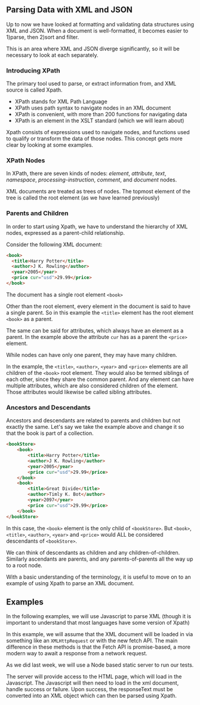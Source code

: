 ## Parsing Data with XML and JSON

Up to now we have looked at formatting and validating data structures using XML and JSON. When a document is well-formatted, it becomes easier to 1)parse, then 2)sort and filter.

This is an area where XML and JSON diverge significantly, so it will be necessary to look at each separately.

### Introducing XPath

The primary tool used to parse, or extract information from, and XML source is called Xpath.

* XPath stands for XML Path Language
* XPath uses path syntax to navigate nodes in an XML document
* XPath is convenient, with more than 200 functions for navigating data
* XPath is an element in the XSLT standard (which we will learn about)

Xpath consists of expressions used to navigate nodes, and functions used to qualify or transform the data of those nodes. This concept gets more clear by looking at some examples.

### XPath Nodes

In XPath, there are seven kinds of nodes: *element*, *attribute*, *text*, *namespace*, *processing-instruction*, *comment*, and *document* nodes.

XML documents are treated as trees of nodes. The topmost element of the tree is called the root element (as we have learned previously)

### Parents and Children

In order to start using Xpath, we have to understand the hierarchy of XML nodes, expressed as a parent-child relationship.

Consider the following XML document:

```html
<book>
  <title>Harry Potter</title>
  <author>J K. Rowling</author>
  <year>2005</year>
  <price cur="usd">29.99</price>
</book>
```

The document has a single root element `<book>`

Other than the root element, every element in the document is said to have a single parent. So in this example the `<title>` element has the root element `<book>` as a parent.

The same can be said for attributes, which always have an element as a parent. In the example above the attribute `cur` has as a parent the `<price>` element.

While nodes can have only one parent, they may have many children.

In the example, the `<title>`, `<author>`, `<year>` and `<price>` elements are all children of the `<book>` root element. They would also be termed siblings of each other, since they share the common parent. And any element can have multiple attributes, which are also considered children of the element. Those attributes would likewise be called sibling attributes.

### Ancestors and Descendants

Ancestors and descendants are related to parents and children but not exactly the same. Let's say we take the example above and change it so that the book is part of a collection.

```html
<bookStore>
    <book>
        <title>Harry Potter</title>
        <author>J K. Rowling</author>
        <year>2005</year>
        <price cur="usd">29.99</price>
    </book>
    <book>
        <title>Great Divide</title>
        <author>Timly K. Bot</author>
        <year>2097</year>
        <price cur="usd">29.99</price>
    </book>
</bookStore>
```

In this case, the `<book>` element is the only child of `<bookStore>`. But `<book>`, `<title>`, `<author>`, `<year>` and `<price>` would ALL be considered descendants of `<bookStore>`.

We can think of descendants as children and any children-of-children. Similarly ascendants are parents, and any parents-of-parents all the way up to a root node.

With a basic understanding of the terminology, it is useful to move on to an example of using Xpath to parse an XML document.

## Examples

In the following examples, we will use Javascript to parse XML (though it is important to understand that most languages have some version of Xpath)

In this example, we will assume that the XML document will be loaded in via something like an `XMLHttpRequest` or with the new fetch API. The main difference in these methods is that the Fetch API is promise-based, a more modern way to await a response from a network request.

As we did last week, we will use a Node based static server to run our tests.

The server will provide access to the HTML page, which will load in the Javascript. The Javascript will then need to load in the xml document, handle success or failure. Upon success, the responseText must be converted into an XML object which can then be parsed using Xpath.


